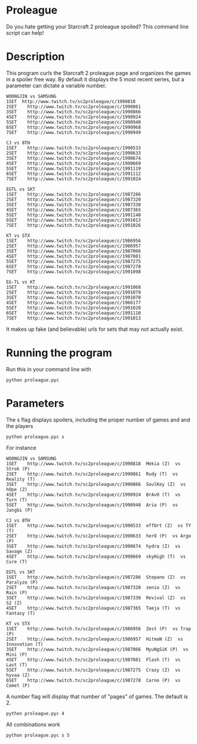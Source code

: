 Proleague
=========

Do you hate getting your Starcraft 2 proleague spoiled? This command line script can help!

# Description
This program curls the Starcraft 2 proleague page and organizes the games in a spoiler free way. By default it displays the 5 most recent series, but a parameter can dictate a variable number.

    WOONGJIN vs SAMSUNG
    1SET  http://www.twitch.tv/sc2proleague/c/1990818
    2SET	http://www.twitch.tv/sc2proleague/c/1990861
    3SET	http://www.twitch.tv/sc2proleague/c/1990866
    4SET	http://www.twitch.tv/sc2proleague/c/1990924
    5SET	http://www.twitch.tv/sc2proleague/c/1990940
    6SET	http://www.twitch.tv/sc2proleague/c/1990968
    7SET	http://www.twitch.tv/sc2proleague/c/1990949
     
    CJ vs 8TH
    1SET	http://www.twitch.tv/sc2proleague/c/1990533
    2SET	http://www.twitch.tv/sc2proleague/c/1990633
    3SET	http://www.twitch.tv/sc2proleague/c/1990674
    4SET	http://www.twitch.tv/sc2proleague/c/1990669
    5SET	http://www.twitch.tv/sc2proleague/c/1991119
    6SET	http://www.twitch.tv/sc2proleague/c/1991112
    7SET	http://www.twitch.tv/sc2proleague/c/1991024
     
    EGTL vs SKT
    1SET	http://www.twitch.tv/sc2proleague/c/1987286
    2SET	http://www.twitch.tv/sc2proleague/c/1987320
    3SET	http://www.twitch.tv/sc2proleague/c/1987330
    4SET	http://www.twitch.tv/sc2proleague/c/1987365
    5SET	http://www.twitch.tv/sc2proleague/c/1991140
    6SET	http://www.twitch.tv/sc2proleague/c/1991013
    7SET	http://www.twitch.tv/sc2proleague/c/1991026
     
    KT vs STX
    1SET	http://www.twitch.tv/sc2proleague/c/1986956
    2SET	http://www.twitch.tv/sc2proleague/c/1986957
    3SET	http://www.twitch.tv/sc2proleague/c/1987066
    4SET	http://www.twitch.tv/sc2proleague/c/1987081
    5SET	http://www.twitch.tv/sc2proleague/c/1987275
    6SET	http://www.twitch.tv/sc2proleague/c/1987278
    7SET	http://www.twitch.tv/sc2proleague/c/1991098
     
    EG-TL vs KT
    1SET	http://www.twitch.tv/sc2proleague/c/1991068
    2SET	http://www.twitch.tv/sc2proleague/c/1991079
    3SET	http://www.twitch.tv/sc2proleague/c/1991070
    4SET	http://www.twitch.tv/sc2proleague/c/1966177
    5SET	http://www.twitch.tv/sc2proleague/c/1991020
    6SET	http://www.twitch.tv/sc2proleague/c/1991110
    7SET	http://www.twitch.tv/sc2proleague/c/1991013
    
It makes up fake (and believable) urls for sets that may not actually exist.

# Running the program
Run this in your command line with 

    python proleague.pyc
    
# Parameters
The s flag displays spoilers, including the proper number of games and and the players

    python proleague.pyc s

For instance
     
    WOONGJIN vs SAMSUNG
    1SET    http://www.twitch.tv/sc2proleague/c/1990818	 Mekia (Z)  vs Strok (P) 
    2SET	http://www.twitch.tv/sc2proleague/c/1990861	 Rudy (T)  vs Reality (T) 
    3SET	http://www.twitch.tv/sc2proleague/c/1990866	 SoulKey (Z)  vs hOpe (Z) 
    4SET	http://www.twitch.tv/sc2proleague/c/1990924	 BrAvO (T)  vs Turn (T) 
    5SET	http://www.twitch.tv/sc2proleague/c/1990940	 Aria (P)  vs Jangbi (P) 
     
    CJ vs 8TH
    1SET	http://www.twitch.tv/sc2proleague/c/1990533	 effOrt (Z)  vs TY (T) 
    2SET	http://www.twitch.tv/sc2proleague/c/1990633	 herO (P)  vs Argo (P) 
    3SET	http://www.twitch.tv/sc2proleague/c/1990674	 hydra (Z)  vs Savage (Z) 
    4SET	http://www.twitch.tv/sc2proleague/c/1990669	 skyHigh (T)  vs Cure (T) 
     
    EGTL vs SKT
    1SET	http://www.twitch.tv/sc2proleague/c/1987286	 Stepano (Z)  vs Paralyze (P) 
    2SET	http://www.twitch.tv/sc2proleague/c/1987320	 zenio (Z)  vs Rain (P) 
    3SET	http://www.twitch.tv/sc2proleague/c/1987330	 Revival (Z)  vs S2 (Z) 
    4SET	http://www.twitch.tv/sc2proleague/c/1987365	 Taeja (T)  vs Fantasy (T) 
     
    KT vs STX
    1SET	http://www.twitch.tv/sc2proleague/c/1986956	 Zest (P)  vs Trap (P) 
    2SET	http://www.twitch.tv/sc2proleague/c/1986957	 HitmaN (Z)  vs Innovation (T) 
    3SET	http://www.twitch.tv/sc2proleague/c/1987066	 MyuNgSiK (P)  vs Mini (P) 
    4SET	http://www.twitch.tv/sc2proleague/c/1987081	 Flash (T)  vs Last (T) 
    5SET	http://www.twitch.tv/sc2proleague/c/1987275	 Crazy (Z)  vs hyvaa (Z) 
    6SET	http://www.twitch.tv/sc2proleague/c/1987278	 Carno (P)  vs Comet (P) 
     

A number flag will display that number of "pages" of games. The default is 2.

    python proleague.pyc 4
    
All combinations work

    python proleague.pyc s 5
